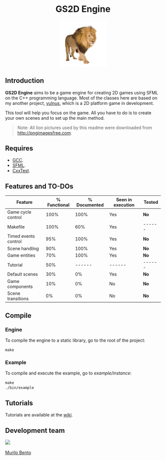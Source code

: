 <h1 align="center"> GS2D Engine </h1>

<p align="center"><img src="readme_assets/lion_psd_image_free.png" width=30%></p>

## Introduction

**GS2D Engine** aims to be a game engine for creating 2D games using SFML on the C++ programming language. Most of the classes here are based on my another project, [vulnus](https://github.com/murilobnt/vulnus), which is a 2D platform game in development.

This tool will help you focus on the game. All you have to do is to create your own scenes and to set up the main method.

> Note: All lion pictures used by this readme were downloaded from <http://pngimagesfree.com>.

## Requires

-   [GCC](http://gcc.gnu.org).
-   [SFML](https://www.sfml-dev.org).
-   [CxxTest](https://cxxtest.com).

## Features and TO-DOs

| Feature              | % Functional | % Documented | Seen in execution | Tested |
| -------------------- | ------------ | ------------ | ----------------- | ------ |
| Game cycle control   | 100%         | 100%         | Yes               | **No** |
| Makefile             | 100%         | 60%          | Yes               | ------ |
| Timed events control | 95%          | 100%         | Yes               | **No** |
| Scene handling       | 90%          | 100%         | Yes               | **No** |
| Game entities        | 70%          | 100%         | Yes               | **No** |
| Tutorial             | 50%          | ------       | ------            | ------ |
| Default scenes       | 30%          | 0%           | Yes               | **No** |
| Game components      | 10%          | 0%           | No                | **No** |
| Scene transitions    | 0%           | 0%           | No                | **No** |

## Compile

### Engine

To compile the engine to a static library,
go to the root of the project:

```
make
```

### Example

To compile and execute the example, go to *example/instance*:

```
make
./bin/example
```

## Tutorials

Tutorials are available at the [wiki](https://github.com/murilobnt/gs2d_engine/wiki/).

## Development team

[<img src="https://avatars1.githubusercontent.com/u/6081758?s=400&v=4" width="100"/>](https://github.com/murilobnt)

[Murilo Bento](https://github.com/murilobnt)
